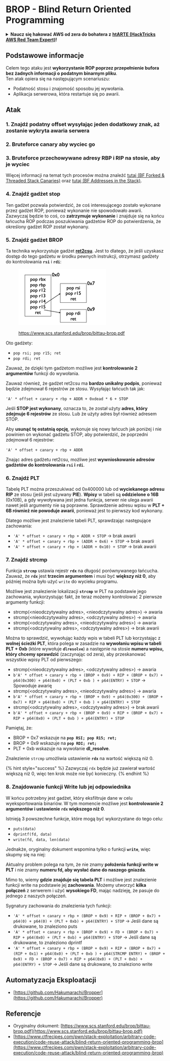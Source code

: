 # BROP - Blind Return Oriented Programming

<details>

<summary><strong>Naucz się hakować AWS od zera do bohatera z</strong> <a href="https://training.hacktricks.xyz/courses/arte"><strong>htARTE (HackTricks AWS Red Team Expert)</strong></a><strong>!</strong></summary>

Inne sposoby wsparcia HackTricks:

* Jeśli chcesz zobaczyć swoją **firmę reklamowaną w HackTricks** lub **pobrać HackTricks w formacie PDF**, sprawdź [**PLANY SUBSKRYPCYJNE**](https://github.com/sponsors/carlospolop)!
* Zdobądź [**oficjalne gadżety PEASS & HackTricks**](https://peass.creator-spring.com)
* Odkryj [**Rodzinę PEASS**](https://opensea.io/collection/the-peass-family), naszą kolekcję ekskluzywnych [**NFT**](https://opensea.io/collection/the-peass-family)
* **Dołącz do** 💬 [**grupy Discord**](https://discord.gg/hRep4RUj7f) lub [**grupy telegramowej**](https://t.me/peass) lub **śledź** nas na **Twitterze** 🐦 [**@hacktricks\_live**](https://twitter.com/hacktricks\_live)**.**
* **Podziel się swoimi sztuczkami hakerskimi, przesyłając PR-y do** [**HackTricks**](https://github.com/carlospolop/hacktricks) i [**HackTricks Cloud**](https://github.com/carlospolop/hacktricks-cloud) github repos.

</details>

## Podstawowe informacje

Celem tego ataku jest **wykorzystanie ROP poprzez przepełnienie bufora bez żadnych informacji o podatnym binarnym pliku**.\
Ten atak opiera się na następującym scenariuszu:

* Podatność stosu i znajomość sposobu jej wywołania.
* Aplikacja serwerowa, która restartuje się po awarii.

## Atak

### **1. Znajdź podatny offset** wysyłając jeden dodatkowy znak, aż zostanie wykryta awaria serwera

### **2. Bruteforce canary** aby wyciec go&#x20;

### **3. Bruteforce przechowywane adresy RBP i RIP** na stosie, aby je wyciec

Więcej informacji na temat tych procesów można znaleźć [tutaj (BF Forked & Threaded Stack Canaries)](../common-binary-protections-and-bypasses/stack-canaries/bf-forked-stack-canaries.md) oraz [tutaj (BF Addresses in the Stack)](../common-binary-protections-and-bypasses/pie/bypassing-canary-and-pie.md).

### **4. Znajdź gadżet stop**

Ten gadżet pozwala potwierdzić, że coś interesującego zostało wykonane przez gadżet ROP, ponieważ wykonanie nie spowodowało awarii. Zazwyczaj będzie to coś, co **zatrzymuje wykonanie** i znajduje się na końcu łańcucha ROP podczas poszukiwania gadżetów ROP do potwierdzenia, że określony gadżet ROP został wykonany.

### **5. Znajdź gadżet BROP**

Ta technika wykorzystuje gadżet [**ret2csu**](ret2csu.md). Jest to dlatego, że jeśli uzyskasz dostęp do tego gadżetu w środku pewnych instrukcji, otrzymasz gadżety do kontrolowania **`rsi`** i **`rdi`**:

<figure><img src="../../.gitbook/assets/image.png" alt="" width="278"><figcaption><p><a href="https://www.scs.stanford.edu/brop/bittau-brop.pdf">https://www.scs.stanford.edu/brop/bittau-brop.pdf</a></p></figcaption></figure>

Oto gadżety:

* `pop rsi; pop r15; ret`
* `pop rdi; ret`

Zauważ, że dzięki tym gadżetom możliwe jest **kontrolowanie 2 argumentów** funkcji do wywołania.

Zauważ również, że gadżet ret2csu ma **bardzo unikalny podpis**, ponieważ będzie zdejmował 6 rejestrów ze stosu. Wysyłając łańcuch tak jak:

`'A' * offset + canary + rbp + ADDR + 0xdead * 6 + STOP`

Jeśli **STOP jest wykonany**, oznacza to, że został użyty **adres, który zdejmuje 6 rejestrów** ze stosu. Lub że użyty adres był również adresem STOP.

Aby **usunąć tę ostatnią opcję**, wykonuje się nowy łańcuch jak poniżej i nie powinien on wykonać gadżetu STOP, aby potwierdzić, że poprzedni zdejmował 6 rejestrów:

`'A' * offset + canary + rbp + ADDR`

Znając adres gadżetu ret2csu, możliwe jest **wywnioskowanie adresów gadżetów do kontrolowania `rsi` i `rdi`**.

### 6. Znajdź PLT

Tabelę PLT można przeszukiwać od 0x400000 lub od **wyciekanego adresu RIP** ze stosu (jeśli jest używany **PIE**). **Wpisy** w tabeli są **oddzielone o 16B** (0x10B), a gdy wywoływana jest jedna funkcja, serwer nie ulega awarii nawet jeśli argumenty nie są poprawne. Sprawdzenie adresu wpisu w **PLT + 6B również nie powoduje awarii**, ponieważ jest to pierwszy kod wykonany.

Dlatego możliwe jest znalezienie tabeli PLT, sprawdzając następujące zachowania:

* `'A' * offset + canary + rbp + ADDR + STOP` -> brak awarii
* `'A' * offset + canary + rbp + (ADDR + 0x6) + STOP` -> brak awarii
* `'A' * offset + canary + rbp + (ADDR + 0x10) + STOP` -> brak awarii

### 7. Znajdź strcmp

Funkcja **`strcmp`** ustawia rejestr **`rdx`** na długość porównywanego łańcucha. Zauważ, że **`rdx`** jest **trzecim argumentem** i musi być **większy niż 0**, aby później można było użyć `write` do wycieku programu.

Możliwe jest znalezienie lokalizacji **`strcmp`** w PLT na podstawie jego zachowania, wykorzystując fakt, że teraz możemy kontrolować 2 pierwsze argumenty funkcji:

* strcmp(\<nieodczytywalny adres>, \<nieodczytywalny adres>) -> awaria
* strcmp(\<nieodczytywalny adres>, \<odczytywalny adres>) -> awaria
* strcmp(\<odczytywalny adres>, \<nieodczytywalny adres>) -> awaria
* strcmp(\<odczytywalny adres>, \<odczytywalny adres>) -> brak awarii

Można to sprawdzić, wywołując każdy wpis w tabeli PLT lub korzystając z **wolnej ścieżki PLT**, która polega w zasadzie na **wywołaniu wpisu w tabeli PLT + 0xb** (które wywołuje **`dlresolve`**) a następnie na stosie **numeru wpisu, który chcemy sprawdzić** (zaczynając od zera), aby przeskanować wszystkie wpisy PLT od pierwszego:

* strcmp(\<nieodczytywalny adres>, \<odczytywalny adres>) -> awaria
* `b'A' * offset + canary + rbp + (BROP + 0x9) + RIP + (BROP + 0x7) + p64(0x300) + p64(0x0) + (PLT + 0xb ) + p64(ENTRY) + STOP` -> Spowoduje awarię
* strcmp(\<odczytywalny adres>, \<nieodczytywalny adres>) -> awaria
* `b'A' * offset + canary + rbp + (BROP + 0x9) + p64(0x300) + (BROP + 0x7) + RIP + p64(0x0) + (PLT + 0xb ) + p64(ENTRY) + STOP`&#x20;
* strcmp(\<odczytywalny adres>, \<odczytywalny adres>) -> brak awarii
* `b'A' * offset + canary + rbp + (BROP + 0x9) + RIP + (BROP + 0x7) + RIP + p64(0x0) + (PLT + 0xb ) + p64(ENTRY) + STOP`&#x20;

Pamiętaj, że:

* BROP + 0x7 wskazuje na **`pop RSI; pop R15; ret;`**
* BROP + 0x9 wskazuje na **`pop RDI; ret;`**
* PLT + 0xb wskazuje na wywołanie **dl\_resolve**.

Znalezienie `strcmp` umożliwia ustawienie **`rdx`** na wartość większą niż 0.

{% hint style="success" %}
Zazwyczaj `rdx` będzie już zawierał wartość większą niż 0, więc ten krok może nie być konieczny.
{% endhint %}
### 8. Znajdowanie funkcji Write lub jej odpowiednika

W końcu potrzebny jest gadżet, który eksfiltruje dane w celu wyeksportowania binariów. W tym momencie możliwe jest **kontrolowanie 2 argumentów i ustawienie `rdx` większego niż 0**.

Istnieją 3 powszechne funkcje, które mogą być wykorzystane do tego celu:

* `puts(data)`
* `dprintf(fd, data)`
* `write(fd, data, len(data)`

Jednakże, oryginalny dokument wspomina tylko o funkcji **`write`**, więc skupmy się na niej:

Aktualny problem polega na tym, że nie znamy **położenia funkcji write w PLT** i nie znamy **numeru fd, aby wysłać dane do naszego gniazda**.

Mimo to, wiemy **gdzie znajduje się tabela PLT** i możliwe jest znalezienie funkcji write na podstawie jej **zachowania**. Możemy utworzyć **kilka połączeń** z serwerem i użyć **wysokiego FD**, mając nadzieję, że pasuje do jednego z naszych połączeń.

Sygnatury zachowania do znalezienia tych funkcji:

* `'A' * offset + canary + rbp + (BROP + 0x9) + RIP + (BROP + 0x7) + p64(0) + p64(0) + (PLT + 0xb) + p64(ENTRY) + STOP`  -> Jeśli dane są drukowane, to znaleziono puts
* `'A' * offset + canary + rbp + (BROP + 0x9) + FD + (BROP + 0x7) + RIP + p64(0x0) + (PLT + 0xb) + p64(ENTRY) + STOP`  -> Jeśli dane są drukowane, to znaleziono dprintf
* `'A' * offset + canary + rbp + (BROP + 0x9) + RIP + (BROP + 0x7) + (RIP + 0x1) + p64(0x0) + (PLT + 0xb ) + p64(STRCMP ENTRY) + (BROP + 0x9) + FD + (BROP + 0x7) + RIP + p64(0x0) + (PLT + 0xb) + p64(ENTRY) + STOP`  -> Jeśli dane są drukowane, to znaleziono write

## Automatyzacja Eksploatacji

* [https://github.com/Hakumarachi/Bropper](https://github.com/Hakumarachi/Bropper)

## Referencje

* Oryginalny dokument: [https://www.scs.stanford.edu/brop/bittau-brop.pdf](https://www.scs.stanford.edu/brop/bittau-brop.pdf)
* [https://www.ctfrecipes.com/pwn/stack-exploitation/arbitrary-code-execution/code-reuse-attack/blind-return-oriented-programming-brop](https://www.ctfrecipes.com/pwn/stack-exploitation/arbitrary-code-execution/code-reuse-attack/blind-return-oriented-programming-brop)
